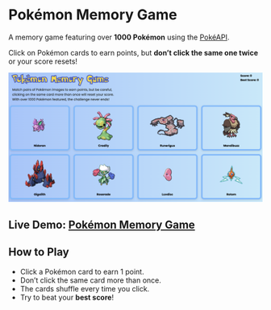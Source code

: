 # Pokémon Memory Game

A memory game featuring over **1000 Pokémon** using the [PokéAPI](https://pokeapi.co/).

Click on Pokémon cards to earn points, but **don’t click the same one twice** or your score resets!

<p align="center">
  <img src="./screenshot.png"/>
</p>

## Live Demo: [Pokémon Memory Game](https://tiffanyluu.github.io/pokemon-memory-game/)

## How to Play

- Click a Pokémon card to earn 1 point.
- Don’t click the same card more than once.
- The cards shuffle every time you click.
- Try to beat your **best score**!
